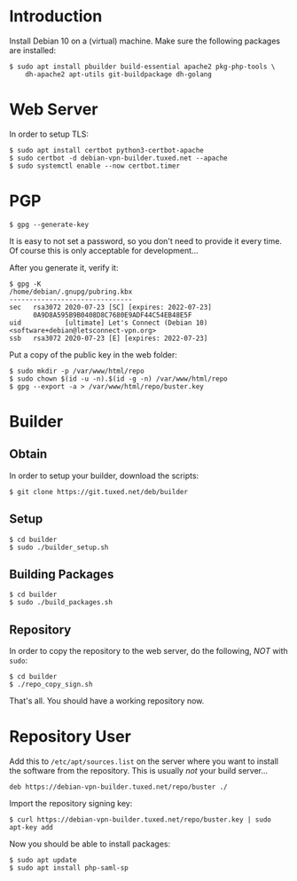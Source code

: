 # Introduction

Install Debian 10 on a (virtual) machine. Make sure the following packages
are installed:

    $ sudo apt install pbuilder build-essential apache2 pkg-php-tools \
        dh-apache2 apt-utils git-buildpackage dh-golang

# Web Server

In order to setup TLS:

    $ sudo apt install certbot python3-certbot-apache
    $ sudo certbot -d debian-vpn-builder.tuxed.net --apache
    $ sudo systemctl enable --now certbot.timer

# PGP

    $ gpg --generate-key

It is easy to not set a password, so you don't need to provide it every time. 
Of course this is only acceptable for development...

After you generate it, verify it:

    $ gpg -K
    /home/debian/.gnupg/pubring.kbx
    -------------------------------
    sec   rsa3072 2020-07-23 [SC] [expires: 2022-07-23]
          0A9D8A595B9B0408D8C7680E9ADF44C54EB48E5F
    uid           [ultimate] Let's Connect (Debian 10) <software+debian@letsconnect-vpn.org>
    ssb   rsa3072 2020-07-23 [E] [expires: 2022-07-23]

Put a copy of the public key in the web folder:

    $ sudo mkdir -p /var/www/html/repo
    $ sudo chown $(id -u -n).$(id -g -n) /var/www/html/repo
    $ gpg --export -a > /var/www/html/repo/buster.key

# Builder

## Obtain

In order to setup your builder, download the scripts:

    $ git clone https://git.tuxed.net/deb/builder

## Setup

    $ cd builder
    $ sudo ./builder_setup.sh

## Building Packages

    $ cd builder
    $ sudo ./build_packages.sh

## Repository

In order to copy the repository to the web server, do the following, _NOT_ with
`sudo`:

    $ cd builder
    $ ./repo_copy_sign.sh

That's all. You should have a working repository now.

# Repository User

Add this to `/etc/apt/sources.list` on the server where you want to install the
software from the repository. This is usually _not_ your build server...

    deb https://debian-vpn-builder.tuxed.net/repo/buster ./

Import the repository signing key:

    $ curl https://debian-vpn-builder.tuxed.net/repo/buster.key | sudo apt-key add

Now you should be able to install packages:

    $ sudo apt update
    $ sudo apt install php-saml-sp
